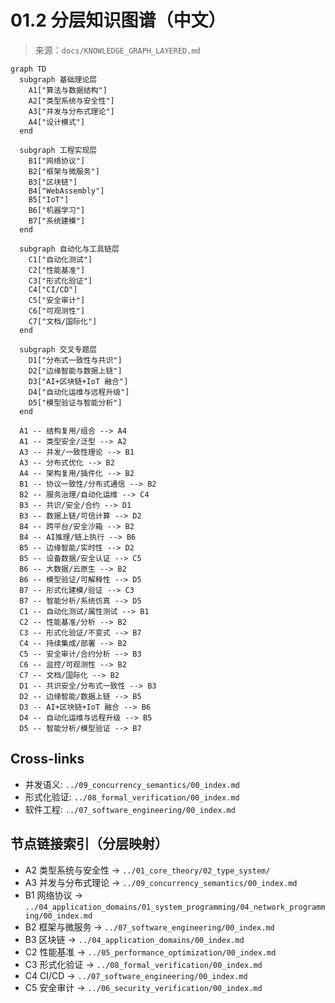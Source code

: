 # 01.2 分层知识图谱（中文）

> 来源：`docs/KNOWLEDGE_GRAPH_LAYERED.md`

```mermaid
graph TD
  subgraph 基础理论层
    A1["算法与数据结构"]
    A2["类型系统与安全性"]
    A3["并发与分布式理论"]
    A4["设计模式"]
  end

  subgraph 工程实现层
    B1["网络协议"]
    B2["框架与微服务"]
    B3["区块链"]
    B4["WebAssembly"]
    B5["IoT"]
    B6["机器学习"]
    B7["系统建模"]
  end

  subgraph 自动化与工具链层
    C1["自动化测试"]
    C2["性能基准"]
    C3["形式化验证"]
    C4["CI/CD"]
    C5["安全审计"]
    C6["可观测性"]
    C7["文档/国际化"]
  end

  subgraph 交叉专题层
    D1["分布式一致性与共识"]
    D2["边缘智能与数据上链"]
    D3["AI+区块链+IoT 融合"]
    D4["自动化运维与远程升级"]
    D5["模型验证与智能分析"]
  end

  A1 -- 结构复用/组合 --> A4
  A1 -- 类型安全/泛型 --> A2
  A3 -- 并发/一致性理论 --> B1
  A3 -- 分布式优化 --> B2
  A4 -- 架构复用/插件化 --> B2
  B1 -- 协议一致性/分布式通信 --> B2
  B2 -- 服务治理/自动化运维 --> C4
  B3 -- 共识/安全/合约 --> D1
  B3 -- 数据上链/可信计算 --> D2
  B4 -- 跨平台/安全沙箱 --> B2
  B4 -- AI推理/链上执行 --> B6
  B5 -- 边缘智能/实时性 --> D2
  B5 -- 设备数据/安全认证 --> C5
  B6 -- 大数据/云原生 --> B2
  B6 -- 模型验证/可解释性 --> D5
  B7 -- 形式化建模/验证 --> C3
  B7 -- 智能分析/系统仿真 --> D5
  C1 -- 自动化测试/属性测试 --> B1
  C2 -- 性能基准/分析 --> B2
  C3 -- 形式化验证/不变式 --> B7
  C4 -- 持续集成/部署 --> B2
  C5 -- 安全审计/合约分析 --> B3
  C6 -- 监控/可观测性 --> B2
  C7 -- 文档/国际化 --> B2
  D1 -- 共识安全/分布式一致性 --> B3
  D2 -- 边缘智能/数据上链 --> B5
  D3 -- AI+区块链+IoT 融合 --> B6
  D4 -- 自动化运维与远程升级 --> B5
  D5 -- 智能分析/模型验证 --> B7
```

## Cross-links

- 并发语义: `../09_concurrency_semantics/00_index.md`
- 形式化验证: `../08_formal_verification/00_index.md`
- 软件工程: `../07_software_engineering/00_index.md`

## 节点链接索引（分层映射）

- A2 类型系统与安全性 → `../01_core_theory/02_type_system/`
- A3 并发与分布式理论 → `../09_concurrency_semantics/00_index.md`
- B1 网络协议 → `../04_application_domains/01_system_programming/04_network_programming/00_index.md`
- B2 框架与微服务 → `../07_software_engineering/00_index.md`
- B3 区块链 → `../04_application_domains/00_index.md`
- C2 性能基准 → `../05_performance_optimization/00_index.md`
- C3 形式化验证 → `../08_formal_verification/00_index.md`
- C4 CI/CD → `../07_software_engineering/00_index.md`
- C5 安全审计 → `../06_security_verification/00_index.md`
